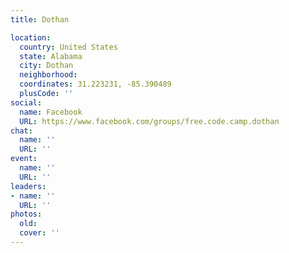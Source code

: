 ```yaml
---
title: Dothan

location:
  country: United States
  state: Alabama
  city: Dothan
  neighborhood: 
  coordinates: 31.223231, -85.390489
  plusCode: ''
social:
  name: Facebook
  URL: https://www.facebook.com/groups/free.code.camp.dothan
chat:
  name: ''
  URL: ''
event:
  name: ''
  URL: ''
leaders:
- name: ''
  URL: ''
photos:
  old: 
  cover: ''
---
```

